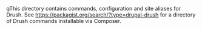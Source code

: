 qThis directory contains commands, configuration and site aliases for Drush. See https://packagist.org/search/?type=drupal-drush for a directory of Drush commands installable via Composer.
